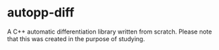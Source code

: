 # autopp-diff
A C++ automatic differentiation library written from scratch. Please note that this was created in the purpose of studying.
